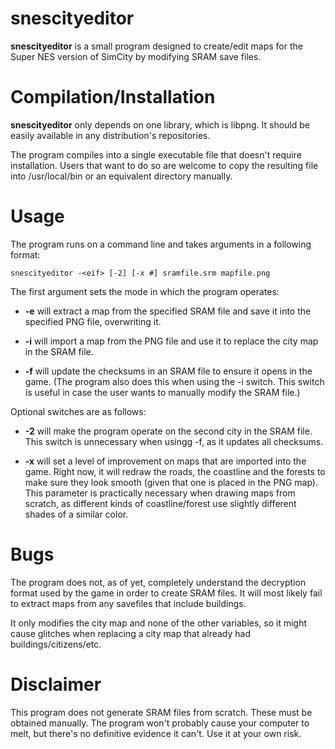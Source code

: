# snescityeditor

**snescityeditor** is a small program designed to create/edit maps for the Super NES version of SimCity by modifying SRAM save files.

# Compilation/Installation

**snescityeditor** only depends on one library, which is libpng. It should be easily available in any distribution's repositories.

The program compiles into a single executable file that doesn't require installation. Users that want to do so are welcome to copy the resulting file into /usr/local/bin or an equivalent directory manually.

# Usage

The program runs on a command line and takes arguments in a following format:

    snescityeditor -<eif> [-2] [-x #] sramfile.srm mapfile.png

The first argument sets the mode in which the program operates:

* **-e** will extract a map from the specified SRAM file and save it into the specified PNG file, overwriting it.

* **-i** will import a map from the PNG file and use it to replace the city map in the SRAM file.

* **-f** will update the checksums in an SRAM file to ensure it opens in the game. (The program also does this when using the -i switch. This switch is useful in case the user wants to manually modify the SRAM file.)

Optional switches are as follows:

* **-2** will make the program operate on the second city in the SRAM file. This switch is unnecessary when usingg -f, as it updates all checksums.

* **-x** will set a level of improvement on maps that are imported into the game. Right now, it will redraw the roads, the coastline and the forests to make sure they look smooth (given that one is placed in the PNG map). This parameter is practically necessary when drawing maps from scratch, as different kinds of coastline/forest use slightly different shades of a similar color.

# Bugs

The program does not, as of yet, completely understand the decryption format used by the game in order to create SRAM files. It will most likely fail to extract maps from any savefiles that include buildings.

It only modifies the city map and none of the other variables, so it might cause glitches when replacing a city map that already had buildings/citizens/etc. 

# Disclaimer

This program does not generate SRAM files from scratch. These must be obtained manually. The program won't probably cause your computer to melt, but there's no definitive evidence it can't. Use it at your own risk.
